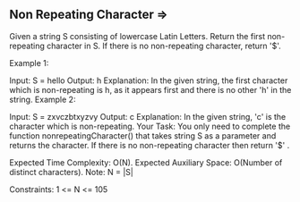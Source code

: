 Non Repeating Character   =>
-----------------------


Given a string S consisting of lowercase Latin Letters. Return the first non-repeating character in S. If there is no non-repeating character, return '$'.

Example 1:

Input:
S = hello
Output: h
Explanation: In the given string, the
first character which is non-repeating
is h, as it appears first and there is
no other 'h' in the string.
Example 2:

Input:
S = zxvczbtxyzvy
Output: c
Explanation: In the given string, 'c' is
the character which is non-repeating. 
Your Task:
You only need to complete the function nonrepeatingCharacter() that takes string S as a parameter and returns the character. If there is no non-repeating character then return '$' .

Expected Time Complexity: O(N).
Expected Auxiliary Space: O(Number of distinct characters).
Note: N = |S|

Constraints:
1 <= N <= 105
